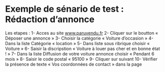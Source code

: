 
# Exemple de sénario de test : Rédaction d’annonce
Les etapes :
1-	Acces au site  www.paruvendu.fr
2-	Cliquer sur le boutton « Déposer une annonce »
3-	Choisir la catégorie « Voiture d’occasion »
4-	Dans la liste Catégorie « location »
5-	Dans liste sous ribrique choisir « Voiture »
6-	Saisir la discripstion « Voiture à louer pas cher et en bonne état ! »
7-	Dans la liste Diffusion de votre voiture annonce choisir « Pendant 6 mois »
8-	Saisir le code postal « 95100 »
9-	Cliquer sur suivant
10-	Vérifier la présence de texte « Vos coordonnées de contact » dans la page 
